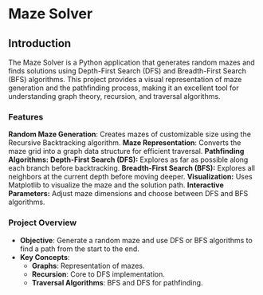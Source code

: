 # Maze Solver

## Introduction
The Maze Solver is a Python application that generates random mazes and finds solutions using Depth-First Search (DFS) and Breadth-First Search (BFS) algorithms. This project provides a visual representation of maze generation and the pathfinding process, making it an excellent tool for understanding graph theory, recursion, and traversal algorithms.

### Features
**Random Maze Generation**: Creates mazes of customizable size using the Recursive Backtracking algorithm.
**Maze Representation**: Converts the maze grid into a graph data structure for efficient traversal.
**Pathfinding Algorithms:**
**Depth-First Search (DFS):** Explores as far as possible along each branch before backtracking.
**Breadth-First Search (BFS):** Explores all neighbors at the current depth before moving deeper.
**Visualization:** Uses Matplotlib to visualize the maze and the solution path.
**Interactive Parameters:** Adjust maze dimensions and choose between DFS and BFS algorithms.

### **Project Overview**

- **Objective**: Generate a random maze and use DFS or BFS algorithms to find a path from the start to the end.
- **Key Concepts**:
  - **Graphs**: Representation of mazes.
  - **Recursion**: Core to DFS implementation.
  - **Traversal Algorithms**: BFS and DFS for pathfinding.
